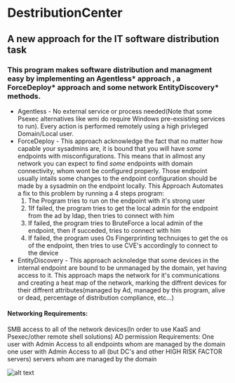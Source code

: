 # DestributionCenter
## A new approach for the IT software distribution task
### This program makes software distribution and managment easy by implementing an Agentless* approach , a ForceDeploy* approach and some network EntityDiscovery* methods.

* Agentless - No external service or process needed(Note that some Psexec alternatives like wmi do require Windows pre-exsisting services to run).
             Every action is performed remotely using a high privleged Domain/Local user.
* ForceDeploy - This approach acknowledge the fact that no matter how capable your sysadmins are, it is bound that you will have *some* endpoints with misconfigurations.
               This means that in allmost any network you can expect to find *some* endpoints with domain connectivity, whom wont be configured properly.
               Those endpoint usually intails some changes to the endpoint configuration should be made by a sysadmin on the endpoint locally.
This Approach Automates a fix to this problem by running a 4 steps program:
  1. The Program tries to run on the endpoint with it's strong user
  1. 1If failed, the program tries to get the local admin for the endpoint from the ad by ldap, then tries to connect with him
  1. If failed, the program tries to BruteForce a local admin of the endpoint, then if succeded, tries to connect with him
  1. If failed, the program uses Os Fingerprinting technuiqes to get the os of the endpoint, then tries to use CVE's accordingly to connect to the device
* EntityDiscovery - This approach acknoledge that some devices in the internal endpoint are bound to be unmanaged by the domain, yet having access to it.
                   This approach maps the network for it's communications and creating a heat map of the network, marking the diffrent devices for their diffrent
                   attributes(managed by Ad, managed by this program, alive or dead, percentage of distribution compliance, etc...)


#### Networking Requirements:
  SMB access to all of the network devices(In order to use KaaS and Psexec/other remote shell solutions)
AD permission Requirements:
  One user with Admin Access to all endpoints whom are managed by the domain
  one user with Admin Access to all (but DC's and other HIGH RISK FACTOR servers) servers whom are managed by the domain
  
  ![alt text](https://github.com/Talanger/DistributionCenter/master/Architecture/sequence-diagram.jpg?raw=true)
